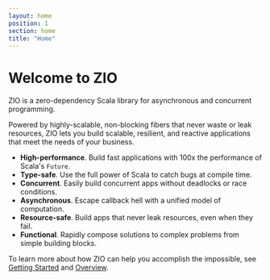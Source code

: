 ```yaml
---
layout: home
position: 1
section: home
title: "Home"
---
```


# Welcome to ZIO

ZIO is a zero-dependency Scala library for asynchronous and concurrent programming.

Powered by highly-scalable, non-blocking fibers that never waste or leak resources, ZIO lets you build scalable, resilient, and reactive applications that meet the needs of your business.

 - **High-performance**. Build fast applications with 100x the performance of Scala's `Future`.
 - **Type-safe**. Use the full power of Scala to catch bugs at compile time.
 - **Concurrent**. Easily build concurrent apps without deadlocks or race conditions.
 - **Asynchronous**. Escape callback hell with a unified model of computation.
 - **Resource-safe**. Build apps that never leak resources, even when they fail.
 - **Functional**. Rapidly compose solutions to complex problems from simple building blocks.

To learn more about how ZIO can help you accomplish the impossible, see [Getting Started](getting_started.html) and [Overview](overview/index.html).
